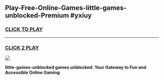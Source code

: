 
## Play-Free-Online-Games-little-games-unblocked-Premium #yxiuy
<h3>
<a href="https://premium.freeplayer.one?title=little-games-unblocked&ref=8M">CLICK TO PLAY</a></h3>
<hr>

<h3>
<a href="https://premium.freeplayer.one?title=little-games-unblocked&ref=8M">CLICK 2 PLAY</a>
  
</h3>

<a href="https://premium.freeplayer.one?title=little-games-unblocked&ref=8M"><img src="https://clearcache.store/games.png"></a>


**little-games-unblocked games unblocked: Your Gateway to Fun and Accessible Online Gaming**
